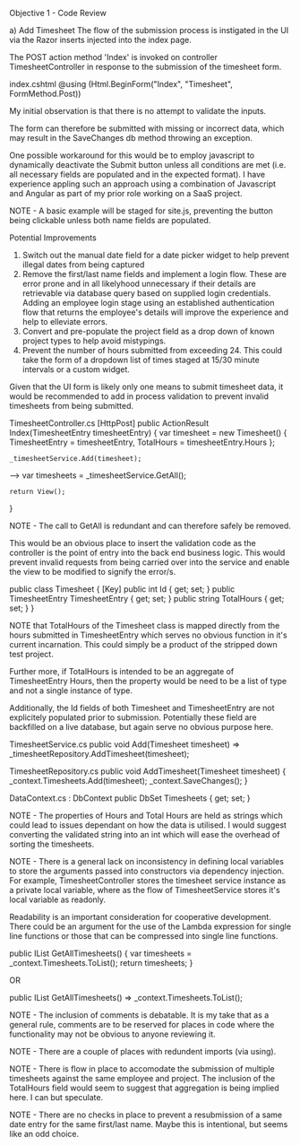 Objective 1 - Code Review

a) Add Timesheet
The flow of the submission process is instigated in the UI via the Razor inserts injected into the index page.

The POST action method 'Index' is invoked on controller TimesheetController in response to the submission of the timesheet form.

index.cshtml
@using (Html.BeginForm("Index", "Timesheet", FormMethod.Post))

My initial observation is that there is no attempt to validate the inputs.

The form can therefore be submitted with missing or incorrect data, which may result in the SaveChanges db method throwing an exception.

One possible workaround for this would be to employ javascript to dynamically deactivate the Submit button unless all conditions are met (i.e. all necessary fields are populated and in the expected format).
I have experience appling such an approach using a combination of Javascript and Angular as part of my prior role working on a SaaS project.

NOTE - A basic example will be staged for site.js, preventing the button being clickable unless both name fields are populated.

Potential Improvements
1) Switch out the manual date field for a date picker widget to help prevent illegal dates from being captured
2) Remove the first/last name fields and implement a login flow. These are error prone and in all likelyhood unnecessary if their details are retrievable via database query based on supplied login credentials. Adding an employee login stage using an established authentication flow that returns the employee's details will improve the experience and help to elleviate errors.
3) Convert and pre-populate the project field as a drop down of known project types to help avoid mistypings.
4) Prevent the number of hours submitted from exceeding 24. This could take the form of a dropdown list of times staged at 15/30 minute intervals or a custom widget.

Given that the UI form is likely only one means to submit timesheet data, it would be recommended to add in process validation to prevent invalid timesheets from being submitted.

TimesheetController.cs
[HttpPost]
public ActionResult Index(TimesheetEntry timesheetEntry)
{
    var timesheet = new Timesheet()
    {
        TimesheetEntry = timesheetEntry,
        TotalHours = timesheetEntry.Hours
    };

    _timesheetService.Add(timesheet);

   --> var timesheets = _timesheetService.GetAll();

    return View();
}

NOTE - The call to GetAll is redundant and can therefore safely be removed.

This would be an obvious place to insert the validation code as the controller is the point of entry into the back end business logic. This would prevent invalid requests from being carried over into the service and enable the view to be modified to signify the error/s.

public class Timesheet
{
    [Key]
    public int Id { get; set; }
    public TimesheetEntry TimesheetEntry { get; set; }
    public string TotalHours { get; set; }
}

NOTE that TotalHours of the Timesheet class is mapped directly from the hours submitted in TimesheetEntry which serves no obvious function in it's current incarnation. This could simply be a product of the stripped down test project.

Further more, if TotalHours is intended to be an aggregate of TimesheetEntry Hours, then the property would be need to be a list of type and not a single instance of type.

Additionally, the Id fields of both Timesheet and TimesheetEntry are not explicitely populated prior to submission. Potentially these field are backfilled on a live database, but again serve no obvious purpose here.

TimesheetService.cs
public void Add(Timesheet timesheet) => _timesheetRepository.AddTimesheet(timesheet);

TimesheetRepository.cs
public void AddTimesheet(Timesheet timesheet)
{
    _context.Timesheets.Add(timesheet);
    _context.SaveChanges();
}


DataContext.cs : DbContext
public DbSet<Timesheet> Timesheets { get; set; }

NOTE - The properties of Hours and Total Hours are held as strings which could lead to issues dependant on how the data is utilised. I would suggest  converting the validated string into an int which will ease the overhead of sorting the timesheets.

NOTE - There is a general lack on inconsistency in defining local variables to store the arguments passed into constructors via dependency injection. For example, TimesheetController stores the timesheet service instance as a private local variable, where as the flow of TimesheetService stores it's local variable as readonly.

Readability is an important consideration for cooperative development. There could be an argument for the use of the Lambda expression for single line functions or those that can be compressed into single line functions.

public IList<Timesheet> GetAllTimesheets()
{
    var timesheets = _context.Timesheets.ToList();
    return timesheets;
}

OR

public IList<Timesheet> GetAllTimesheets() => _context.Timesheets.ToList();

NOTE - The inclusion of comments is debatable. It is my take that as a general rule, comments are to be reserved for places in code where the functionality may not be obvious to anyone reviewing it.

NOTE - There are a couple of places with redundent imports (via using).

NOTE - There is flow in place to accomodate the submission of multiple timesheets against the same employee and project. The inclusion of the TotalHours field would seem to suggest that aggregation is being implied here. I can but speculate.

NOTE - There are no checks in place to prevent a resubmission of a same date entry for the same first/last name. Maybe this is intentional, but seems like an odd choice.
